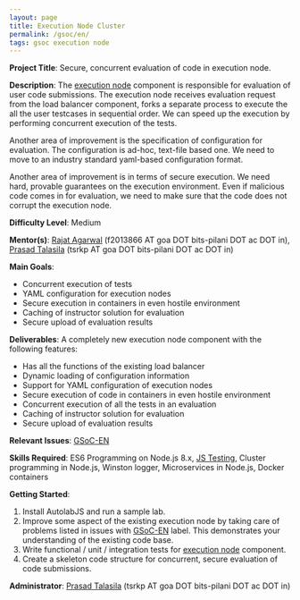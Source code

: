 ```yaml
---
layout: page
title: Execution Node Cluster
permalink: /gsoc/en/
tags: gsoc execution node
---
```

**Project Title**: Secure, concurrent evaluation of code in execution node.

**Description**: The [execution node](https://github.com/AutolabJS/AutolabJS/tree/master/execution_nodes) component is responsible for evaluation of user code submissions. The execution node receives evaluation request from the load balancer component, forks a separate process to execute the all the user testcases in sequential order. We can speed up the execution by performing concurrent execution of the tests.

Another area of improvement is the specification of configuration for evaluation. The configuration is ad-hoc, text-file based one. We need to move to an industry standard yaml-based configuration format.

Another area of improvement is in terms of secure execution. We need hard, provable guarantees on the execution environment. Even if malicious code comes in for evaluation, we need to make sure that the code does not corrupt the execution node.



**Difficulty Level**: Medium

**Mentor(s)**: [Rajat Agarwal](https://rajat503.github.io/) (f2013866 AT goa DOT bits-pilani DOT ac DOT in), [Prasad Talasila](https://github.com/prasadtalasila) (tsrkp AT goa DOT bits-pilani DOT ac DOT in)

**Main Goals**:
* Concurrent execution of tests
* YAML configuration for execution nodes
* Secure execution in containers in even hostile environment
* Caching of instructor solution for evaluation
* Secure upload of evaluation results

**Deliverables**:
A completely new execution node component with the following features:
* Has all the functions of the existing load balancer
* Dynamic loading of configuration information
* Support for YAML configuration of execution nodes
* Secure execution of code in containers in even hostile environment
* Concurrent execution of all the tests in an evaluation
* Caching of instructor solution for evaluation
* Secure upload of evaluation results

**Relevant Issues**: [GSoC-EN](https://github.com/AutolabJS/AutolabJS/labels/GSoC-EN)

**Skills Required**: ES6 Programming on Node.js 8.x, [JS Testing](https://github.com/AutolabJS/AutolabJS/wiki/Testing), Cluster programming in Node.js, Winston logger, Microservices in Node.js, Docker containers

**Getting Started**:
1. Install AutolabJS and run a sample lab.
1. Improve some aspect of the existing execution node by taking care of problems listed in issues with [GSoC-EN](https://github.com/AutolabJS/AutolabJS/labels/GSoC-EN) label. This demonstrates your understanding of the existing code base.
1. Write functional / unit / integration tests for [execution node](https://github.com/AutolabJS/AutolabJS/tree/master/execution_nodes) component.
1. Create a skeleton code structure for concurrent, secure evaluation of code submissions.


**Administrator**: [Prasad Talasila](http://prasad.talasila.in) (tsrkp AT goa DOT bits-pilani DOT ac DOT in)

